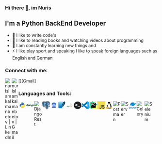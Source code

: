 ### Hi there 👋, im Nuris


## I'm a Python BackEnd Developer
- 💪 I like to write code's
- 🎉 I like to reading books and watching videos about programming
- 🥅 I am constantly learning new things and 
- ⚡ I like play sport and speaking I like to speak foreign languages such as 
English and German

### Connect with me:

  [<img align="left" alt="nurislamkalmanbetov | LinkedIn" width="22px" src="https://cdn1.iconfinder.com/data/icons/logotypes/32/square-linkedin-256.png" />][linkedin] 

  [<img align="left" alt="nurislamkalmanbetov | Gmail" width="22px" src="https://cdn1.iconfinder.com/data/icons/logotypes/32/square-linkedin-256.png" />][Gmail] 
  
### Languages and Tools:


<img align="left" alt="Python" width="26px" src="https://raw.githubusercontent.com/github/explore/80688e429a7d4ef2fca1e82350fe8e3517d3494d/topics/python/python.png" />
<img align="left" alt="Django" width="26px" src="https://raw.githubusercontent.com/github/explore/80688e429a7d4ef2fca1e82350fe8e3517d3494d/topics/django/django.png" />
<img align="left" alt="DjangoRest" width="26px" src="https://storage.caktusgroup.com/media/blog-images/drf-logo2.png" />
<img align="left" alt="Postgres" width="26px" src="https://github.com/github/explore/blob/main/topics/postgresql/postgresql.png" />
<img align="left" alt="sql" width="26px" src="https://github.com/github/explore/blob/main/topics/sql/sql.png" />
<img align="left" alt="sqlite" width="26px" src="https://github.com/github/explore/blob/main/topics/sqlite/sqlite.png" />
<img align="left" alt="Mysql" width="26px" src="https://github.com/github/explore/blob/main/topics/mysql/mysql.png" />
<img align="left" alt="Terminal" width="26px" src="https://github.com/github/explore/blob/main/topics/terminal/terminal.png" />
<img align="left" alt="Visual Studio Code" width="26px" src="https://raw.githubusercontent.com/github/explore/80688e429a7d4ef2fca1e82350fe8e3517d3494d/topics/visual-studio-code/visual-studio-code.png" />
<img align="left" alt="PyCharm" width="26px" src="https://github.com/github/explore/blob/main/topics/pycharm/pycharm.png" />
<img align="left" alt="JavaScript" width="26px" src="https://raw.githubusercontent.com/github/explore/80688e429a7d4ef2fca1e82350fe8e3517d3494d/topics/javascript/javascript.png" />
<img align="left" alt="Linux" width="26px" src="https://github.com/github/explore/blob/main/topics/linux/linux.png" />
<img align="left" alt="Postman" width="26px" src="https://dashboard.snapcraft.io/site_media/appmedia/2018/11/logo-mark.png" />
<img align="left" alt="Server" width="26px" src="https://media.istockphoto.com/vectors/server-icon-vector-sign-and-symbol-isolated-on-white-background-logo-vector-id1025651396?k=20&m=1025651396&s=170667a&w=0&h=B351-gN5A_fRI_qnwx0XsqF2kYvpVQegsKP2qxC_Ynw=" />
<img align="left" alt="Docker" width="26px" src="https://github.com/github/explore/blob/main/topics/docker/docker.png" />
<img align="left" alt="Celery" width="26px" src="https://github.com/celery/celery/blob/master/docs/_static/celery_128.png?raw=true" />
<img align="left" alt="Selenium" width="26px" src="https://github.com/SeleniumHQ/selenium/raw/trunk/common/logo/webdriver-logo.png" />

<br />
<br />




[linkedin]: https://www.linkedin.com/in/nurislam-kalmanbetov-5461a0242
